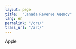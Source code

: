 ```yaml
---
layout: page
title:  "Canada Revenue Agency"
lang: en
permalink: "/cra/"
trans_url: "/arc/"
---
```


Apple
